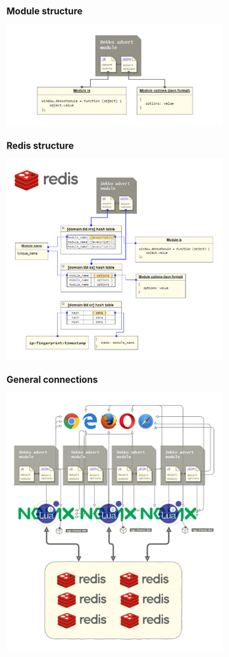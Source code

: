 ## Module structure

![dekko](https://github.com/PavelPronskiy/dekko/raw/master/doc/structures/module-struture.png)

## Redis structure

![dekko](https://raw.githubusercontent.com/PavelPronskiy/dekko/master/doc/structures/redis-structure.png)

## General connections

![dekko](https://github.com/PavelPronskiy/dekko/raw/master/doc/structures/general-connections-structure.png)

